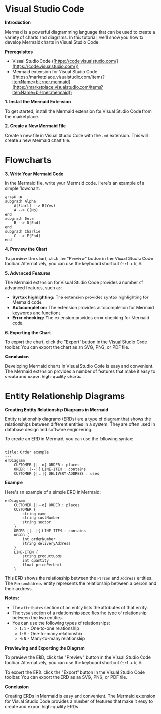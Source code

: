 # Visual Studio Code

**Introduction**

Mermaid is a powerful diagramming language that can be used to create a variety of charts and diagrams. In this tutorial, we'll show you how to develop Mermaid charts in Visual Studio Code.

**Prerequisites**

- Visual Studio Code ([https://code.visualstudio.com/](https://code.visualstudio.com/))
- Mermaid extension for Visual Studio Code ([https://marketplace.visualstudio.com/items?itemName=bierner.mermaid](https://marketplace.visualstudio.com/items?itemName=bierner.mermaid))

**1. Install the Mermaid Extension**

To get started, install the Mermaid extension for Visual Studio Code from the marketplace.

**2. Create a New Mermaid File**

Create a new file in Visual Studio Code with the `.md` extension. This will create a new Mermaid chart file.

# Flowcharts

**3. Write Your Mermaid Code**

In the Mermaid file, write your Mermaid code. Here's an example of a simple flowchart:

```mermaid
graph LR
subgraph Alpha
    A[Start] --> B(Yes)
    A --> C(No)
end
subgraph Beta
    B --> D[End]
end
subgraph Charlie
    C --> E[End]
end
```

**4. Preview the Chart**

To preview the chart, click the "Preview" button in the Visual Studio Code toolbar. Alternatively, you can use the keyboard shortcut `Ctrl` + `K`, `V`.

**5. Advanced Features**

The Mermaid extension for Visual Studio Code provides a number of advanced features, such as:

- **Syntax highlighting:** The extension provides syntax highlighting for Mermaid code.
- **Autocompletion:** The extension provides autocompletion for Mermaid keywords and functions.
- **Error checking:** The extension provides error checking for Mermaid code.

**6. Exporting the Chart**

To export the chart, click the "Export" button in the Visual Studio Code toolbar. You can export the chart as an SVG, PNG, or PDF file.

**Conclusion**

Developing Mermaid charts in Visual Studio Code is easy and convenient. The Mermaid extension provides a number of features that make it easy to create and export high-quality charts.

# Entity Relationship Diagrams

**Creating Entity Relationship Diagrams in Mermaid**

Entity relationship diagrams (ERDs) are a type of diagram that shows the relationships between different entities in a system. They are often used in database design and software engineering.

To create an ERD in Mermaid, you can use the following syntax:

```mermaid
---
title: Order example
---
erDiagram
    CUSTOMER ||--o{ ORDER : places
    ORDER ||--|{ LINE-ITEM : contains
    CUSTOMER }|..|{ DELIVERY-ADDRESS : uses
```

**Example**

Here's an example of a simple ERD in Mermaid:

```mermaid
erDiagram
    CUSTOMER ||--o{ ORDER : places
    CUSTOMER {
        string name
        string custNumber
        string sector
    }
    ORDER ||--|{ LINE-ITEM : contains
    ORDER {
        int orderNumber
        string deliveryAddress
    }
    LINE-ITEM {
        string productCode
        int quantity
        float pricePerUnit
    }
```

This ERD shows the relationship between the `Person` and `Address` entities. The `PersonAddress` entity represents the relationship between a person and their address.

**Notes:**

- The `attributes` section of an entity lists the attributes of that entity.
- The `type` section of a relationship specifies the type of relationship between the two entities.
- You can use the following types of relationships:
    - `1:1` - One-to-one relationship
    - `1:M` - One-to-many relationship
    - `M:N` - Many-to-many relationship

**Previewing and Exporting the Diagram**

To preview the ERD, click the "Preview" button in the Visual Studio Code toolbar. Alternatively, you can use the keyboard shortcut `Ctrl` + `K`, `V`.

To export the ERD, click the "Export" button in the Visual Studio Code toolbar. You can export the ERD as an SVG, PNG, or PDF file.

**Conclusion**

Creating ERDs in Mermaid is easy and convenient. The Mermaid extension for Visual Studio Code provides a number of features that make it easy to create and export high-quality ERDs.